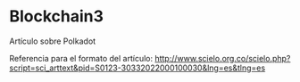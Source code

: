 # Blockchain3
Artículo sobre Polkadot

Referencia para el formato del artículo: http://www.scielo.org.co/scielo.php?script=sci_arttext&pid=S0123-30332022000100030&lng=es&tlng=es
